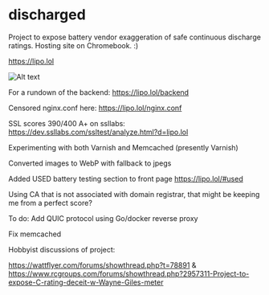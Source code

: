 # discharged
Project to expose battery vendor exaggeration of safe continuous discharge ratings.
Hosting site on Chromebook. :)

https://lipo.lol

![Alt text](https://lipo.lol/temp-github.jpg "testing equipment")

For a rundown of the backend: https://lipo.lol/backend

Censored nginx.conf here: https://lipo.lol/nginx.conf

SSL scores 390/400 A+ on ssllabs: https://dev.ssllabs.com/ssltest/analyze.html?d=lipo.lol

Experimenting with both Varnish and Memcached (presently Varnish)

Converted images to WebP with fallback to jpegs

Added USED battery testing section to front page https://lipo.lol/#used

Using CA that is not associated with domain registrar, that might be keeping me from a perfect score? 


To do: 
Add QUIC protocol using Go/docker reverse proxy

Fix memcached

Hobbyist discussions of project:

https://wattflyer.com/forums/showthread.php?t=78891 & https://www.rcgroups.com/forums/showthread.php?2957311-Project-to-expose-C-rating-deceit-w-Wayne-Giles-meter
